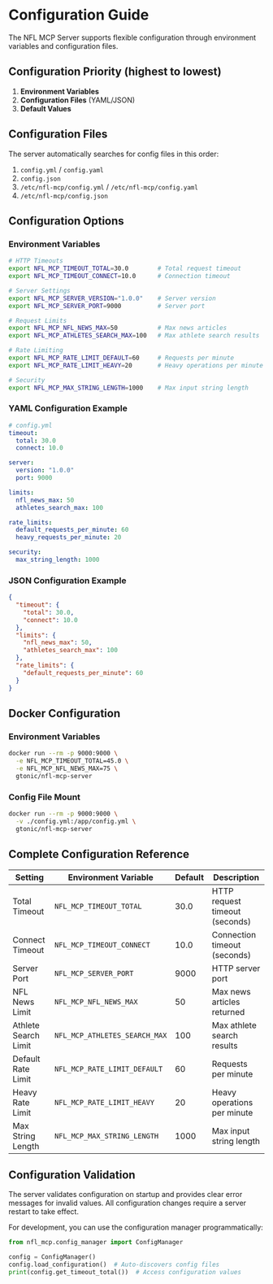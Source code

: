 # Configuration Guide

The NFL MCP Server supports flexible configuration through environment variables and configuration files.

## Configuration Priority (highest to lowest)
1. **Environment Variables** 
2. **Configuration Files** (YAML/JSON)
3. **Default Values**

## Configuration Files

The server automatically searches for config files in this order:
1. `config.yml` / `config.yaml` 
2. `config.json`
3. `/etc/nfl-mcp/config.yml` / `/etc/nfl-mcp/config.yaml`
4. `/etc/nfl-mcp/config.json`

## Configuration Options

### Environment Variables
```bash
# HTTP Timeouts
export NFL_MCP_TIMEOUT_TOTAL=30.0        # Total request timeout
export NFL_MCP_TIMEOUT_CONNECT=10.0      # Connection timeout

# Server Settings  
export NFL_MCP_SERVER_VERSION="1.0.0"    # Server version
export NFL_MCP_SERVER_PORT=9000          # Server port

# Request Limits
export NFL_MCP_NFL_NEWS_MAX=50           # Max news articles
export NFL_MCP_ATHLETES_SEARCH_MAX=100   # Max athlete search results

# Rate Limiting
export NFL_MCP_RATE_LIMIT_DEFAULT=60     # Requests per minute
export NFL_MCP_RATE_LIMIT_HEAVY=20       # Heavy operations per minute

# Security
export NFL_MCP_MAX_STRING_LENGTH=1000    # Max input string length
```

### YAML Configuration Example
```yaml
# config.yml
timeout:
  total: 30.0
  connect: 10.0

server:
  version: "1.0.0"
  port: 9000

limits:
  nfl_news_max: 50
  athletes_search_max: 100

rate_limits:
  default_requests_per_minute: 60
  heavy_requests_per_minute: 20

security:
  max_string_length: 1000
```

### JSON Configuration Example  
```json
{
  "timeout": {
    "total": 30.0,
    "connect": 10.0
  },
  "limits": {
    "nfl_news_max": 50,
    "athletes_search_max": 100
  },
  "rate_limits": {
    "default_requests_per_minute": 60
  }
}
```

## Docker Configuration

### Environment Variables
```bash
docker run --rm -p 9000:9000 \
  -e NFL_MCP_TIMEOUT_TOTAL=45.0 \
  -e NFL_MCP_NFL_NEWS_MAX=75 \
  gtonic/nfl-mcp-server
```

### Config File Mount
```bash  
docker run --rm -p 9000:9000 \
  -v ./config.yml:/app/config.yml \
  gtonic/nfl-mcp-server
```

## Complete Configuration Reference

| Setting | Environment Variable | Default | Description |
|---------|---------------------|---------|-------------|
| Total Timeout | `NFL_MCP_TIMEOUT_TOTAL` | 30.0 | HTTP request timeout (seconds) |
| Connect Timeout | `NFL_MCP_TIMEOUT_CONNECT` | 10.0 | Connection timeout (seconds) |
| Server Port | `NFL_MCP_SERVER_PORT` | 9000 | HTTP server port |
| NFL News Limit | `NFL_MCP_NFL_NEWS_MAX` | 50 | Max news articles returned |
| Athlete Search Limit | `NFL_MCP_ATHLETES_SEARCH_MAX` | 100 | Max athlete search results |
| Default Rate Limit | `NFL_MCP_RATE_LIMIT_DEFAULT` | 60 | Requests per minute |
| Heavy Rate Limit | `NFL_MCP_RATE_LIMIT_HEAVY` | 20 | Heavy operations per minute |
| Max String Length | `NFL_MCP_MAX_STRING_LENGTH` | 1000 | Max input string length |

## Configuration Validation

The server validates configuration on startup and provides clear error messages for invalid values. All configuration changes require a server restart to take effect.

For development, you can use the configuration manager programmatically:

```python
from nfl_mcp.config_manager import ConfigManager

config = ConfigManager()
config.load_configuration()  # Auto-discovers config files
print(config.get_timeout_total())  # Access configuration values
```